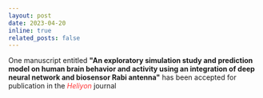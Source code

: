 ```yaml
---
layout: post
date: 2023-04-20
inline: true
related_posts: false
---
```


One manuscript entitled <b>"An exploratory simulation study and prediction model on human brain behavior and activity using an integration of deep neural network and biosensor Rabi antenna"</b> has been accepted for publication in the <span style="color: #FF3636;"><i>Heliyon</i></span> journal
